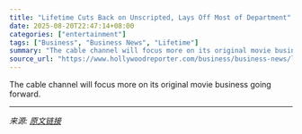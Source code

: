 ```yaml
---
title: "Lifetime Cuts Back on Unscripted, Lays Off Most of Department"
date: 2025-08-20T22:47:14+08:00
categories: ["entertainment"]
tags: ["Business", "Business News", "Lifetime"]
summary: "The cable channel will focus more on its original movie business going forward."
source_url: "https://www.hollywoodreporter.com/business/business-news/lifetime-layoffs-unscripted-programming-1236349527/"
---
```


The cable channel will focus more on its original movie business going forward.

---

*来源: [原文链接](https://www.hollywoodreporter.com/business/business-news/lifetime-layoffs-unscripted-programming-1236349527/)*
